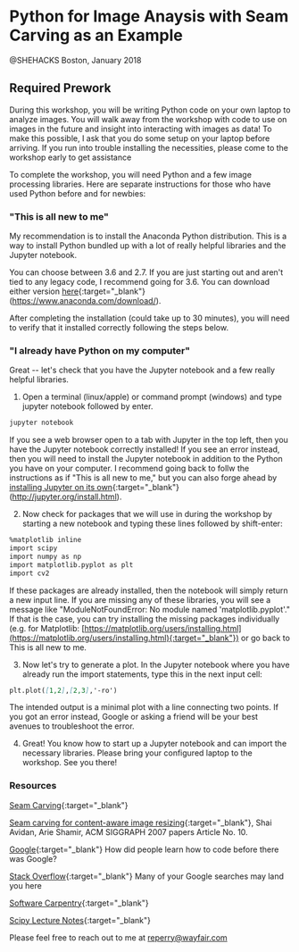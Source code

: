 # Python for Image Anaysis with Seam Carving as an Example

@SHEHACKS Boston, January 2018

## Required Prework
During this workshop, you will be writing Python code on your own laptop to analyze images. You will walk away from the workshop with code to use on images in the future and insight into interacting with images as data! To make this possible, I ask that you do some setup on your laptop before arriving. If you run into trouble installing the necessities, please come to the workshop early to get assistance

To complete the workshop, you will need Python and a few image processing libraries. Here are separate instructions for those who have used Python before and for newbies: 

### "This is all new to me"
My recommendation is to install the Anaconda Python distribution. This is a way to install Python bundled up with a lot of really helpful libraries and the Jupyter notebook.

You can choose between 3.6 and 2.7. If you are just starting out and aren't tied to any legacy code, I recommend going for 3.6. You can download either version [here](https://www.anaconda.com/download/){:target="_blank"} (https://www.anaconda.com/download/).

After completing the installation (could take up to 30 minutes), you will need to verify that it installed correctly following the steps below.


### "I already have Python on my computer"
Great -- let's check that you have the Jupyter notebook and a few really helpful libraries.

1. Open a terminal (linux/apple) or command prompt (windows) and type jupyter notebook followed by enter.
```markdown
jupyter notebook
```
If you see a web browser open to a tab with Jupyter in the top left, then you have the Jupyter notebook correctly installed! If you see an error instead, then you will need to install the Jupyter notebook in addition to the Python you have on your computer. I recommend going back to follw the instructions as if "This is all new to me," but you can also forge ahead by [installing Jupyter on its own](http://jupyter.org/install.html){:target="_blank"}(http://jupyter.org/install.html).

2. Now check for packages that we will use in during the workshop by starting a new notebook and typing these lines followed by shift-enter:
```markdown
%matplotlib inline
import scipy
import numpy as np
import matplotlib.pyplot as plt
import cv2
```
If these packages are already installed, then the notebook will simply return a new input line. If you are missing any of these libraries, you will see a message like "ModuleNotFoundError: No module named 'matplotlib.pyplot'." If that is the case, you can try installing the missing packages individually (e.g. for Matplotlib: [https://matplotlib.org/users/installing.html](https://matplotlib.org/users/installing.html){:target="_blank"}) or go back to This is all new to me.

3. Now let's try to generate a plot. In the Jupyter notebook where you have already run the import statements, type this in the next input cell:
```markdown
plt.plot([1,2],[2,3],'-ro')
```
The intended output is a minimal plot with a line connecting two points. If you got an error instead, Google or asking a friend will be your best avenues to troubleshoot the error. 

4. Great! You know how to start up a Jupyter notebook and can import the necessary libraries. Please bring your configured laptop to the workshop. See you there!

### Resources

[Seam Carving](https://en.wikipedia.org/wiki/Seam_carving){:target="_blank"}

[Seam carving for content-aware image resizing](https://inst.eecs.berkeley.edu/~cs194-26/fa16/hw/proj4-seamcarving/imret.pdf){:target="_blank"}, Shai Avidan, Arie Shamir, ACM SIGGRAPH 2007 papers Article No. 10.

[Google](https://www.google.com/){:target="_blank"} How did people learn how to code before there was Google?

[Stack Overflow](https://stackoverflow.com/){:target="_blank"} Many of your Google searches may land you here

[Software Carpentry](https://software-carpentry.org/){:target="_blank"}

[Scipy Lecture Notes](http://www.scipy-lectures.org/){:target="_blank"}

Please feel free to reach out to me at reperry@wayfair.com
